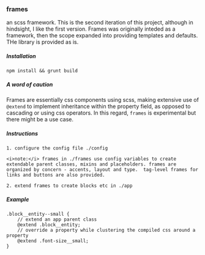 ### frames 

an scss framework.  This is the second iteration of this project, although in hindsight, I like the first version.  Frames was originally inteded as a framework, then the scope expanded into providing templates and defaults.  THe library is provided as is.

##### Installation

`npm install && grunt build`



##### A word of caution

Frames are essentially css components using scss, making extensive use of `@extend` to implement inheritance within the property field, as opposed to cascading or using css operators.  In this regard, `frames` is experimental but there might be a use case.  

##### Instructions

```
1. configure the config file ./config

<i>note:</i> frames in ./frames use config variables to create extendable parent classes, mixins and placeholders. frames are organized by concern - accents, layout and type.  tag-level frames for links and buttons are also provided. 

2. extend frames to create blocks etc in ./app 
```

##### Example

```
.block__entity--small {
	// extend an app parent class
	@extend .block__entity;
	// override a property while clustering the compiled css around a property
	@extend .font-size__small;
}
```
